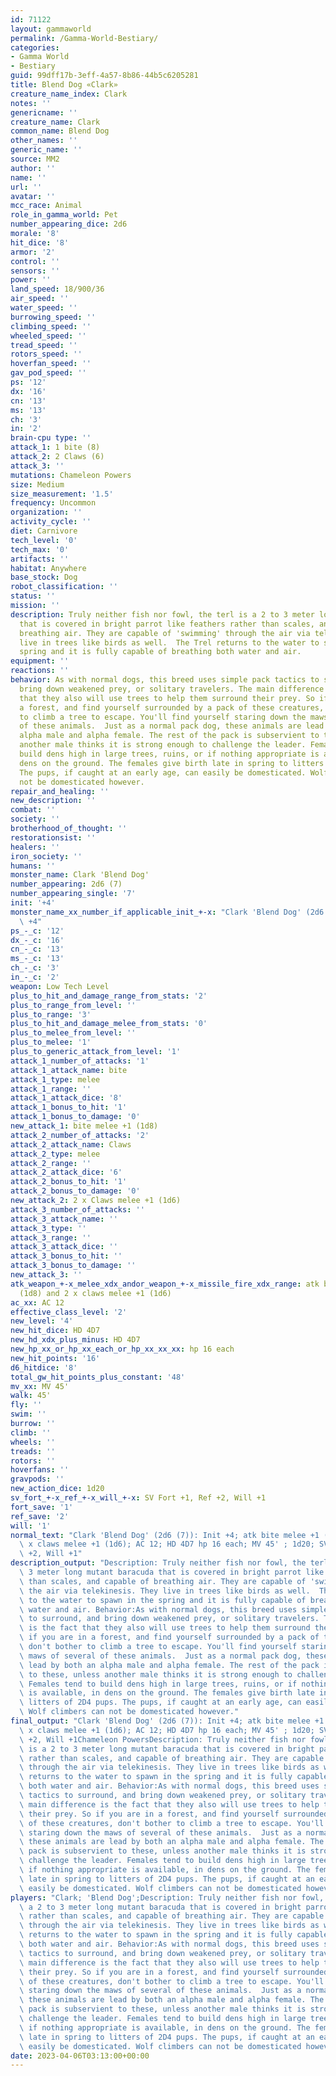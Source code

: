 ```yaml
---
id: 71122
layout: gammaworld
permalink: /Gamma-World-Bestiary/
categories:
- Gamma World
- Bestiary
guid: 99dff17b-3eff-4a57-8b86-44b5c6205281
title: Blend Dog «Clark»
creature_name_index: Clark
notes: ''
genericname: ''
creature_name: Clark
common_name: Blend Dog
other_names: ''
generic_name: ''
source: MM2
author: ''
name: ''
url: ''
avatar: ''
mcc_race: Animal
role_in_gamma_world: Pet
number_appearing_dice: 2d6
morale: '8'
hit_dice: '8'
armor: '2'
control: ''
sensors: ''
power: ''
land_speed: 18/900/36
air_speed: ''
water_speed: ''
burrowing_speed: ''
climbing_speed: ''
wheeled_speed: ''
tread_speed: ''
rotors_speed: ''
hoverfan_speed: ''
gav_pod_speed: ''
ps: '12'
dx: '16'
cn: '13'
ms: '13'
ch: '3'
in: '2'
brain-cpu type: ''
attack_1: 1 bite (8)
attack_2: 2 Claws (6)
attack_3: ''
mutations: Chameleon Powers
size: Medium
size_measurement: '1.5'
frequency: Uncommon
organization: ''
activity_cycle: ''
diet: Carnivore
tech_level: '0'
tech_max: '0'
artifacts: ''
habitat: Anywhere
base_stock: Dog
robot_classification: ''
status: ''
mission: ''
description: Truly neither fish nor fowl, the terl is a 2 to 3 meter long mutant baracuda
  that is covered in bright parrot like feathers rather than scales, and capable of
  breathing air. They are capable of 'swimming' through the air via telekinesis. They
  live in trees like birds as well.  The Trel returns to the water to spawn in the
  spring and it is fully capable of breathing both water and air.
equipment: ''
reactions: ''
behavior: As with normal dogs, this breed uses simple pack tactics to surround, and
  bring down weakened prey, or solitary travelers. The main difference is the fact
  that they also will use trees to help them surround their prey. So if you are in
  a forest, and find yourself surrounded by a pack of these creatures, don't bother
  to climb a tree to escape. You'll find yourself staring down the maws of several
  of these animals.  Just as a normal pack dog, these animals are lead by both an
  alpha male and alpha female. The rest of the pack is subservient to these, unless
  another male thinks it is strong enough to challenge the leader. Females tend to
  build dens high in large trees, ruins, or if nothing appropriate is available, in
  dens on the ground. The females give birth late in spring to litters of 2D4 pups.
  The pups, if caught at an early age, can easily be domesticated. Wolf climbers can
  not be domesticated however.
repair_and_healing: ''
new_description: ''
combat: ''
society: ''
brotherhood_of_thought: ''
restorationsist: ''
healers: ''
iron_society: ''
humans: ''
monster_name: Clark 'Blend Dog'
number_appearing: 2d6 (7)
number_appearing_single: '7'
init: '+4'
monster_name_xx_number_if_applicable_init_+-x: "Clark 'Blend Dog' (2d6 (7)): Init\
  \ +4"
ps_-_c: '12'
dx_-_c: '16'
cn_-_c: '13'
ms_-_c: '13'
ch_-_c: '3'
in_-_c: '2'
weapon: Low Tech Level
plus_to_hit_and_damage_range_from_stats: '2'
plus_to_range_from_level: ''
plus_to_range: '3'
plus_to_hit_and_damage_melee_from_stats: '0'
plus_to_melee_from_level: ''
plus_to_melee: '1'
plus_to_generic_attack_from_level: '1'
attack_1_number_of_attacks: '1'
attack_1_attack_name: bite
attack_1_type: melee
attack_1_range: ''
attack_1_attack_dice: '8'
attack_1_bonus_to_hit: '1'
attack_1_bonus_to_damage: '0'
new_attack_1: bite melee +1 (1d8)
attack_2_number_of_attacks: '2'
attack_2_attack_name: Claws
attack_2_type: melee
attack_2_range: ''
attack_2_attack_dice: '6'
attack_2_bonus_to_hit: '1'
attack_2_bonus_to_damage: '0'
new_attack_2: 2 x Claws melee +1 (1d6)
attack_3_number_of_attacks: ''
attack_3_attack_name: ''
attack_3_type: ''
attack_3_range: ''
attack_3_attack_dice: ''
attack_3_bonus_to_hit: ''
attack_3_bonus_to_damage: ''
new_attack_3: ''
atk_weapon_+-x_melee_xdx_andor_weapon_+-x_missile_fire_xdx_range: atk bite melee +1
  (1d8) and 2 x claws melee +1 (1d6)
ac_xx: AC 12
effective_class_level: '2'
new_level: '4'
new_hit_dice: HD 4D7
new_hd_xdx_plus_minus: HD 4D7
new_hp_xx_or_hp_xx_each_or_hp_xx_xx_xx: hp 16 each
new_hit_points: '16'
d6_hitdice: '8'
total_gw_hit_points_plus_constant: '48'
mv_xx: MV 45'
walk: 45'
fly: ''
swim: ''
burrow: ''
climb: ''
wheels: ''
treads: ''
rotors: ''
hoverfans: ''
gravpods: ''
new_action_dice: 1d20
sv_fort_+-x_ref_+-x_will_+-x: SV Fort +1, Ref +2, Will +1
fort_save: '1'
ref_save: '2'
will: '1'
normal_text: "Clark 'Blend Dog' (2d6 (7)): Init +4; atk bite melee +1 (1d8) and 2\
  \ x claws melee +1 (1d6); AC 12; HD 4D7 hp 16 each; MV 45' ; 1d20; SV Fort +1, Ref\
  \ +2, Will +1"
description_output: "Description: Truly neither fish nor fowl, the terl is a 2 to\
  \ 3 meter long mutant baracuda that is covered in bright parrot like feathers rather\
  \ than scales, and capable of breathing air. They are capable of 'swimming' through\
  \ the air via telekinesis. They live in trees like birds as well.  The Trel returns\
  \ to the water to spawn in the spring and it is fully capable of breathing both\
  \ water and air. Behavior:As with normal dogs, this breed uses simple pack tactics\
  \ to surround, and bring down weakened prey, or solitary travelers. The main difference\
  \ is the fact that they also will use trees to help them surround their prey. So\
  \ if you are in a forest, and find yourself surrounded by a pack of these creatures,\
  \ don't bother to climb a tree to escape. You'll find yourself staring down the\
  \ maws of several of these animals.  Just as a normal pack dog, these animals are\
  \ lead by both an alpha male and alpha female. The rest of the pack is subservient\
  \ to these, unless another male thinks it is strong enough to challenge the leader.\
  \ Females tend to build dens high in large trees, ruins, or if nothing appropriate\
  \ is available, in dens on the ground. The females give birth late in spring to\
  \ litters of 2D4 pups. The pups, if caught at an early age, can easily be domesticated.\
  \ Wolf climbers can not be domesticated however."
final_output: "Clark 'Blend Dog' (2d6 (7)): Init +4; atk bite melee +1 (1d8) and 2\
  \ x claws melee +1 (1d6); AC 12; HD 4D7 hp 16 each; MV 45' ; 1d20; SV Fort +1, Ref\
  \ +2, Will +1Chameleon PowersDescription: Truly neither fish nor fowl, the terl\
  \ is a 2 to 3 meter long mutant baracuda that is covered in bright parrot like feathers\
  \ rather than scales, and capable of breathing air. They are capable of 'swimming'\
  \ through the air via telekinesis. They live in trees like birds as well.  The Trel\
  \ returns to the water to spawn in the spring and it is fully capable of breathing\
  \ both water and air. Behavior:As with normal dogs, this breed uses simple pack\
  \ tactics to surround, and bring down weakened prey, or solitary travelers. The\
  \ main difference is the fact that they also will use trees to help them surround\
  \ their prey. So if you are in a forest, and find yourself surrounded by a pack\
  \ of these creatures, don't bother to climb a tree to escape. You'll find yourself\
  \ staring down the maws of several of these animals.  Just as a normal pack dog,\
  \ these animals are lead by both an alpha male and alpha female. The rest of the\
  \ pack is subservient to these, unless another male thinks it is strong enough to\
  \ challenge the leader. Females tend to build dens high in large trees, ruins, or\
  \ if nothing appropriate is available, in dens on the ground. The females give birth\
  \ late in spring to litters of 2D4 pups. The pups, if caught at an early age, can\
  \ easily be domesticated. Wolf climbers can not be domesticated however."
players: "Clark; 'Blend Dog';Description: Truly neither fish nor fowl, the terl is\
  \ a 2 to 3 meter long mutant baracuda that is covered in bright parrot like feathers\
  \ rather than scales, and capable of breathing air. They are capable of 'swimming'\
  \ through the air via telekinesis. They live in trees like birds as well.  The Trel\
  \ returns to the water to spawn in the spring and it is fully capable of breathing\
  \ both water and air. Behavior:As with normal dogs, this breed uses simple pack\
  \ tactics to surround, and bring down weakened prey, or solitary travelers. The\
  \ main difference is the fact that they also will use trees to help them surround\
  \ their prey. So if you are in a forest, and find yourself surrounded by a pack\
  \ of these creatures, don't bother to climb a tree to escape. You'll find yourself\
  \ staring down the maws of several of these animals.  Just as a normal pack dog,\
  \ these animals are lead by both an alpha male and alpha female. The rest of the\
  \ pack is subservient to these, unless another male thinks it is strong enough to\
  \ challenge the leader. Females tend to build dens high in large trees, ruins, or\
  \ if nothing appropriate is available, in dens on the ground. The females give birth\
  \ late in spring to litters of 2D4 pups. The pups, if caught at an early age, can\
  \ easily be domesticated. Wolf climbers can not be domesticated however.|"
date: 2023-04-06T03:13:00+00:00
---
```

</br>